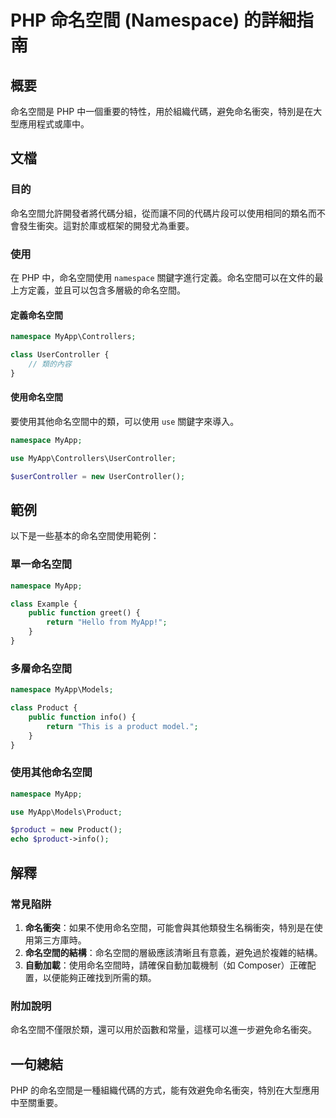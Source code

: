 <!--
Meta Description: # PHP 命名空間 (Namespace) 的詳細指南 ## 概要 命名空間是 PHP 中一個重要的特性，用於組織代碼，避免命名衝突，特別是在大型應用程式或庫中。 ## 文檔 ### 目的 命名空間允許開發者將代碼分組，從而讓不同的代碼片段可以使用相同的類名而不會發生衝突。這對於庫或框架的開發尤為...
Meta Keywords: php, myapp, namespace, product, usercontroller
-->

# PHP 命名空間 (Namespace) 的詳細指南

## 概要
命名空間是 PHP 中一個重要的特性，用於組織代碼，避免命名衝突，特別是在大型應用程式或庫中。

## 文檔
### 目的
命名空間允許開發者將代碼分組，從而讓不同的代碼片段可以使用相同的類名而不會發生衝突。這對於庫或框架的開發尤為重要。

### 使用
在 PHP 中，命名空間使用 `namespace` 關鍵字進行定義。命名空間可以在文件的最上方定義，並且可以包含多層級的命名空間。

#### 定義命名空間
```php
namespace MyApp\Controllers;

class UserController {
    // 類的內容
}
```

#### 使用命名空間
要使用其他命名空間中的類，可以使用 `use` 關鍵字來導入。

```php
namespace MyApp;

use MyApp\Controllers\UserController;

$userController = new UserController();
```

## 範例
以下是一些基本的命名空間使用範例：

### 單一命名空間
```php
namespace MyApp;

class Example {
    public function greet() {
        return "Hello from MyApp!";
    }
}
```

### 多層命名空間
```php
namespace MyApp\Models;

class Product {
    public function info() {
        return "This is a product model.";
    }
}
```

### 使用其他命名空間
```php
namespace MyApp;

use MyApp\Models\Product;

$product = new Product();
echo $product->info();
```

## 解釋
### 常見陷阱
1. **命名衝突**：如果不使用命名空間，可能會與其他類發生名稱衝突，特別是在使用第三方庫時。
2. **命名空間的結構**：命名空間的層級應該清晰且有意義，避免過於複雜的結構。
3. **自動加載**：使用命名空間時，請確保自動加載機制（如 Composer）正確配置，以便能夠正確找到所需的類。

### 附加說明
命名空間不僅限於類，還可以用於函數和常量，這樣可以進一步避免命名衝突。

## 一句總結
PHP 的命名空間是一種組織代碼的方式，能有效避免命名衝突，特別在大型應用中至關重要。
